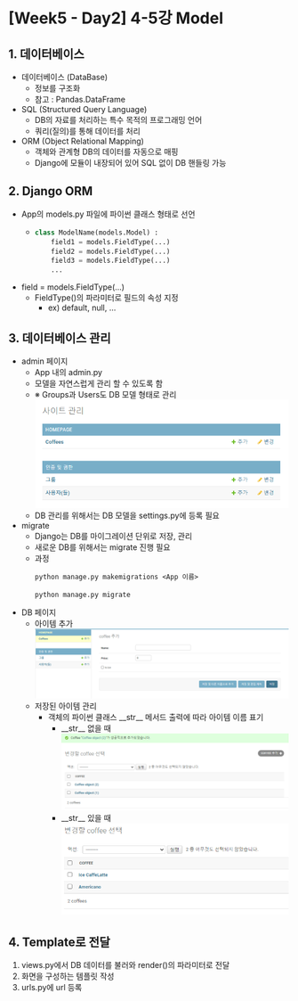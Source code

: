 # [Week5 - Day2] 4-5강 Model

## 1. 데이터베이스
  - 데이터베이스 (DataBase)
    - 정보를 구조화
    - 참고 : Pandas.DataFrame
  - SQL (Structured Query Language)
    - DB의 자료를 처리하는 특수 목적의 프로그래밍 언어
    - 쿼리(질의)를 통해 데이터를 처리
  - ORM (Object Relational Mapping)
    - 객체와 관계형 DB의 데이터를 자동으로 매핑
    - Django에 모듈이 내장되어 있어 SQL 없이 DB 핸들링 가능

## 2. Django ORM
  - App의 models&#46;py 파일에 파이썬 클래스 형태로 선언
    - ``` python
      class ModelName(models.Model) :
          field1 = models.FieldType(...)
          field2 = models.FieldType(...)
          field3 = models.FieldType(...)
          ...
      ```
  - field = models.FieldType(...)
    - FieldType()의 파라미터로 필드의 속성 지정
      - ex) default, null, ...

## 3. 데이터베이스 관리
  - admin 페이지
    - App 내의 admin&#46;py
    - 모델을 자연스럽게 관리 할 수 있도록 함
    - ※ Groups과 Users도 DB 모델 형태로 관리
      ![image](images/1.png)
    - DB 관리를 위해서는 DB 모델을 settings&#46;py에 등록 필요
  - migrate
    - Django는 DB를 마이그레이션 단위로 저장, 관리
    - 새로운 DB를 위해서는 migrate 진행 필요
    - 과정
      ```
      python manage.py makemigrations <App 이름>
      
      python manage.py migrate
      ```
  - DB 페이지
    - 아이템 추가
      ![image](images/2.png)
    - 저장된 아이템 관리
      - 객체의 파이썬 클래스 \_\_str__ 메서드 출력에 따라 아이템 이름 표기
        - \_\_str__ 없을 때
          ![image](images/3.png)
        - \_\_str__ 있을 때
          ![image](images/4.png)

## 4. Template로 전달
  1. views&#46;py에서 DB 데이터를 불러와 render()의 파라미터로 전달
  2. 화면을 구성하는 템플릿 작성
  3. urls&#46;py에 url 등록
    